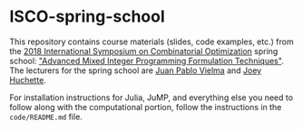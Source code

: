 # ISCO-spring-school

This repository contains course materials (slides, code examples, etc.) from the [2018 International Symposium on Combinatorial Optimization](http://isco2018.lip6.fr) spring school: ["Advanced Mixed Integer Programming Formulation Techniques"](http://isco2018.lip6.fr/?q=node/5). The lecturers for the spring school are [Juan Pablo Vielma](http://web.mit.edu/jvielma/www/) and [Joey Huchette](http://www.mit.edu/~huchette/).

For installation instructions for Julia, JuMP, and everything else you need to follow along with the computational portion, follow the instructions in the ``code/README.md`` file.
